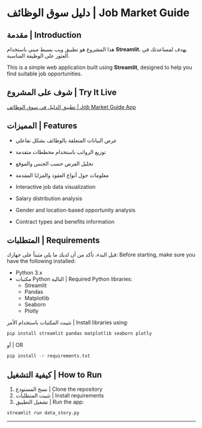 
# دليل سوق الوظائف | Job Market Guide

## مقدمة | Introduction
هذا المشروع هو تطبيق ويب بسيط مبني باستخدام **Streamlit**، يهدف لمساعدتك في العثور على الوظيفة المناسبة.

This is a simple web application built using **Streamlit**, designed to help you find suitable job opportunities.

## شوف على المشروع | Try It Live
[تطبيق الدليل في سوق الوظائف | Job Market Guide App](https://graduate.streamlit.app/)

## المميزات | Features
- عرض البيانات المتعلقة بالوظائف بشكل تفاعلي
- توزيع الرواتب باستخدام مخططات متقدمة
- تحليل الفرص حسب الجنس والموقع
- معلومات حول أنواع العقود والمزايا المقدمة

- Interactive job data visualization
- Salary distribution analysis
- Gender and location-based opportunity analysis
- Contract types and benefits information

## المتطلبات | Requirements
قبل البدء، تأكد من أن لديك ما يلي مثبتاً على جهازك:
Before starting, make sure you have the following installed:

- Python 3.x
- مكتبات Python التالية | Required Python libraries:
  - Streamlit
  - Pandas
  - Matplotlib
  - Seaborn
  - Plotly

تثبيت المكتبات باستخدام الأمر | Install libraries using:
```bash
pip install streamlit pandas matplotlib seaborn plotly
```

أو | OR
```bash
pip install -r requirements.txt
```

## كيفية التشغيل | How to Run
1. نسخ المستودع | Clone the repository
2. تثبيت المتطلبات | Install requirements
3. تشغيل التطبيق | Run the app:
```bash
streamlit run data_story.py
```

---
